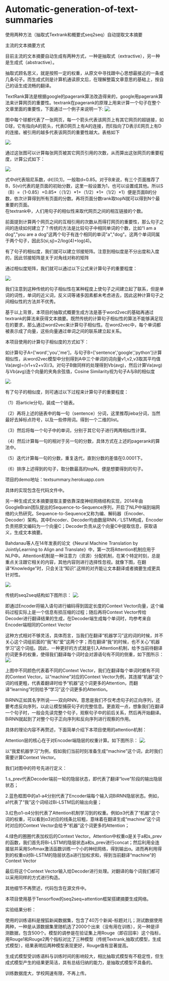 # Automatic-generation-of-text-summaries
使用两种方法（抽取式Textrank和概要式seq2seq）自动提取文本摘要

主流的文本摘要方式

目前主流的文本摘要自动生成有两种方式，一种是抽取式（extractive），另一种是生成式（abstractive）。

抽取式顾名思义，就是按照一定的权重，从原文中寻找跟中心思想最接近的一条或几条句子。而生成式则是计算机通读原文后，在理解整篇文章意思的基础上，按自己的话生成流畅的翻译。

TextRank算法是根据google的pagerank算法改造得来的，google用pagerank算法来计算网页的重要性。textrank在pagerank的原理上用来计算一个句子在整个文章里面的重要性，下面通过一个例子来说明一下:
![.](https://github.com/ztz818/Automatic-generation-of-text-summaries/blob/master/pictures/19.png)

图中每个球都代表了一张网页，每一个箭头代表该网页上有其它网页的超链接，如D球，它有指向A的箭头，代表D网页上有A的连接，而E指向了D表示E网页上有D的连接。被引用的越多代表该网页的重要性越大。表格如下<br>

![.](https://github.com/ztz818/Automatic-generation-of-text-summaries/blob/master/pictures/13.jpg)

通过这张图可以计算每张网页被其它网页引用的次数，从而算出这张网页的重要程度，计算公式如下：

![.](https://github.com/ztz818/Automatic-generation-of-text-summaries/blob/master/pictures/10.png)


式中d代表阻尼系数，d∈[0,1]，一般取d=0.85。对于B来说，有三个页面推荐了B，S(vi)代表的是页面的初始分数，这里一般设置为1，也可以设置成其他。所以S（B）=（1-0.85）+0.85*（（1/2）*1+（1/2）*1+（1/2）*1）便是页面B的分数，依次计算得到所有页面的分数。再将页面分数rank取topN就可以得到N个最重要的页面。
<br>
在textrank中，人们用句子的相似性来取代网页之间的相互链接的个数。<br>

前面提到计算两个网页之间的互相引用的次数从而得打网页的重要性，那么句子之间的连续如何建立了？传统的方法是比较句子中相同单词的个数，比如“I am a dog”,"you are a dog"这两个句子有连个相同的单词"a","dog"。这两个单词同属于两个句子，因此S(si,sj)=2/log(4)+log(4)。<br>

有了句子的相似度，我们就可以建立邻接矩阵。注意到相似度是不分出度和入度的，因此邻接矩阵是关于对角线对称的矩阵<br>

通过相似度矩阵，我们就可以通过以下公式来计算句子的重要程度：

![.](https://github.com/ztz818/Automatic-generation-of-text-summaries/blob/master/pictures/7.png)

我们注意到这种传统的句子相似性在某种程度上使句子之间建立起了联系，但是单词的词性，单词的近义词，反义词等诸多因素都未考虑进去，因此这种计算句子之间相似性的方法并不优秀。

基于以上背景，本项目的抽取式概要生成方法是基于word2vec的基础再通过textrank的算法来获得文本摘要。既然传统的计算句子相似性的算法不能够满足现在的要求，那么通过word2vec来计算句子相似性。在word2vec中，每个单词都被表示成了向量，这些向量通过单词之间的联系建立起关系。

本项目使用的计算句子相似度的方式如下：

如计算句子A=['word','you','me']，与句子B=['sentence','google','python']计算相似性，从word2vec模型中分别得到A中三个单词的词向量v1,v2,v3取其平均值Va(avg)=(v1+v2+v3)/3。对句子B做同样的处理得到Vb(avg)，然后计算Va(avg)与Vb(avg)连个向量的夹角余弦值，Cosine Similarity视为句子A与B的相似度<br>


![.](https://github.com/ztz818/Automatic-generation-of-text-summaries/blob/master/pictures/5.jpg)

有了句子的相似度，则可通过以下过程来计算句子的重要程度：<br>

（1）将article分句，装成一个链表。<br>

（2）再将上述的链表中的每一句（sentence）分词，这里推荐jieba分词，当然最好去掉标点符号，以及一些停用词。得到一个二维的list。<br>

（3）然后将每一个句子中的单词，分别于其它句子进行两两相似性计算。<br>

（4）然后计算每一句的相对于另一句的分数，具体方式在上述的pagerank的算法中。<br>

（5）迭代计算每一句的分数，重复迭代，直到分数的差值在0.0001下。<br>

（6）排序上述得到的句子，取分数最高的topN。便是想要得到的句子。<br>

项目的demo地址：textsummary.herokuapp.com<br>

具体的实现包含在代码文件中。

另一种生成式文本摘要提取主要依靠深度神经网络结构实现，2014年由GoogleBrain团队提出的Sequence-to-Sequence序列，开启了NLP中端到端网络的火热研究。Sequence-to-Sequence又称为编、解码器（Encoder、Decoder）架构。其中Encoder、Decoder均由数层RNN／LSTM构成，Encoder负责把原文编码为一个向量C；Decoder负责从这个向量C中提取信息，获取语义，生成文本摘要。

Bahdanau等人在14年发表的论文《Neural Machine Translation by JointlyLearning to Align and Translate》中，第一次将Attention机制应用于NLP中。Attention机制是一种注意力（资源）分配机制，在某个特定时刻，总是重点关注跟它相关的内容，其他内容则进行选择性忽视。就像下图，在翻译“Knowledge”时，只会关注“知识”.这样的对齐能让文本翻译或者摘要生成更具针对性。

![.](https://github.com/ztz818/Automatic-generation-of-text-summaries/blob/master/pictures/3.jpg)

传统的seq2seq结构如下图所示：
![.](https://github.com/ztz818/Automatic-generation-of-text-summaries/blob/master/pictures/15.jpg)

即通过Encoder将输入语句进行编码得到固定长度的Context Vector向量，这个编码过程实际上是一个信息有损压缩的过程；随后再将Context Vector传给Decoder进行翻译结果的生成，在Decoder端生成每个单词时，均参考来自Encoder端相同的Context Vector

这种方式相对不够灵活，具体而言，当我们在翻译“机器学习”这的词的时候，并不关心这个词组前面的“我”和“爱”这两个字；而在翻译“我”的时候，也不关心“机器学习”这个词组。因此，一种更好的方式就是引入Attention机制，给予当前待翻译的词更多的权重，使得我们翻译每个词时会对源语句有不同的侧重，如下图所示：
![.](https://github.com/ztz818/Automatic-generation-of-text-summaries/blob/master/pictures/14.jpg)

上图中不同颜色代表着不同的Context Vector，我们在翻译每个单词时都有不同的Context Vector。以“machine”对应的Context Vector为例，其连接“机器”这个词的线更粗，代表着翻译时给予“机器”这个词更多的Attention，而翻译“learning”时则给予“学习”这个词更多的Attention。

BiRNN正如其名字所说——双向RNN，意思是我们不仅考虑句子的正向序列，还要考虑反向序列，以此让模型捕获句子的完整信息。更直观一点，想象我们在翻译一个句子时，一般会先读完整个句子，观察句子中的前后关系，然后再开始翻译。BiRNN就起到了对整个句子正向序列和反向序列进行观察的作用。

具体的理论内容不再赘述，下面简单介绍下本项目使用的attention机制：<br>

Attention层的核心在于对Encoder端隐层的权重计算。如下图所示：
![.](https://github.com/ztz818/Automatic-generation-of-text-summaries/blob/master/pictures/18.jpg)

以“我爱机器学习”为例，假如我们当前时刻准备生成“machine”这个词，此时我们需要计算Context Vector。<br>

我们对图中的符号先进行定义：<br>

1.s_prev代表Decoder端前一轮的隐层状态，即代表了翻译“love”阶段的输出隐层状态；<br>

2.蓝色框图中的a1-a4分别代表了Encoder端每个输入词BiRNN隐层状态。例如，a1代表了“我”这个词经过Bi-LSTM后的输出向量；<br>

3.红色α1-α4分别代表了Attention机制学习到的权重。例如α3代表了“机器”这个词的权重，可以看到α3对应的线条比较粗，意味着在翻译生成“machine”这个词时对应的Context Vector会给予“机器”这个词更多的Attention；<br>

4.绿色的圈圈代表加权后的Context Vector。Attention中权重α是关于a和s_prev的函数，我们首先将Bi-LSTM的隐层状态a和s_prev进行concat；然后利用全连接层并采用Softmax激活函数训练一个小的神经网络，得到输出α。进而再利用得到的权重α对Bi-LSTM的隐层状态a进行加权求和，得到当前翻译“machine”的Context Vector<br>

最后将这个Context Vector输入给Decoder进行处理。对翻译的每个词我们都可以采用同样的方式进行构造。<br>

其他细节不再赘述，代码包含在源文件中。<br>

本项目使用基于Tensorflow的seq2seq+attention框架搭建摘要生成网络。<br>

实验结果分析：


使用的训练语料是搜狐新闻数据集，包含了40万个新闻-标题对儿；测试数据使用两种，一种是从源数据集里随机选了2000个出来（没有用在训练），另一种是评测数据，包含500个。模型的调参是在验证集上用Rouge（即召回率）这个指标，用Rouge1和Rouge2两个指标对比了三种模型（传统Textrank,抽取式模型，生成式模型），结果表明后两种模型表现更好，Rouge值有显著提高。


生成式模型受训练语料与训练时间的影响较大，相比抽取式模型有不稳定性，但生成式模型产生的结果更简洁，具有总结归纳的能力，是抽取式模型不具备的。


训练数据庞大，学校网速有限，不再上传。
